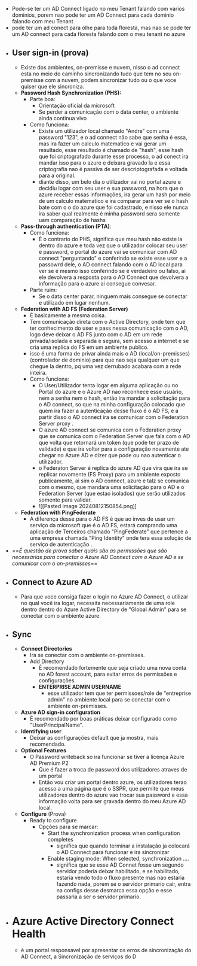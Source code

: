 - Pode-se ter um  AD Connect ligado no meu Tenant falando com varios dominios, porem nao pode ter um AD Connect para cada dominio falando com meu Tenant
- pode ter um ad conect para olhe para toda floresta, mas nao se pode ter um AD connect para cada floresta falando com o meu tenant no azure
- ## User sign-in (prova)
	- Existe dos ambientes, on-premisse e nuvem, nisso o ad connect esta no meio do caminho sincronizando tudo que tem no seu on-premisse com a nuvem, podem sincronizar tudo ou o que voce quiser que ele sincroniza.
	- **Password Hash Synchronization (PHS):** 
		- Parte boa:
			- Orientação oficial da microsoft
			- Se perder a comunicação com o data center, o ambiente ainda continua vivo
		- Como funciona: 
			- Existe um utilizador local chamado "Andre" com uma password "123", e o ad connect não sabe que senha é essa, mas ira fazer um calculo matematico e vai gerar um resultado, esse resultado é chamado de "hash", esse hash que foi criptografado durante esse processo, o ad conect ira mandar isso para o azure e deixara gravado la e essa criptografia nao é passiva de ser descriptografada e voltada para a original.
			- diante disso,  um belo dia o utilizador vai no portal azure e decidiu logar com seu user e sua password, na hora que o azure receber essas informações, ira gerar um hash por meio de um calculo matematico e ira comparar para ver se o hash bate com o o do azure que foi cadastrado, e nisso ele nunca ira saber qual realmente é minha password sera somente uam comparação de hashs  
	- **Pass-through authentication (PTA)**:
		- Como funciona:
			- É o contrario do PHS, significa que meu hash não existe la dentro do azure e toda vez que o utilizador colocar seu user e password, o portal do azure vai se comunicar com AD connect "perguntando" e conferindo se existe esse user e a passowrd dele, o AD connect falando com o AD local para ver se é mesmo isso conferindo se é verdadeiro ou falso, ai ele devolvera a resposta para o AD Connect que devolvera a informação para o azure ai consegue convesar.
		- Parte ruim:
			- Se o data center parar, ninguem mais consegue se conectar e utilizado em lugar nenhum.
	- **Federation with AD FS (Federation Server)**
		- É basicamente a mesma coisa.
		- Tem comunicação direta com o Active Directory, onde tem que ter conhecimento do user e pass nessa comunicação com o AD, logo deve deixar o AD FS junto com o AD em um rede privada/isolada e separada e segura, sem acesso a internet e se cria uma replica do FS em um ambiente publico.
		- isso é uma forma de privar ainda mais o AD (local/on-premisses) (controlador de dominio) para que nao seja qualquer um que chegue la dentro, pq uma vez derrubado acabara com a rede inteira.
		- Como funciona:
			- O User/Utilizador tenta logar em alguma aplicação ou no Portal do azure e o Azure AD nao reconhece esse usuário, nem a senha nem o hash, então ira mandar a solicitação para o AD connect, so que na minha configuração colocado que quem ira fazer a autenticação desse fluxo é o AD FS, e a partir disso o AD connect ira se comunicar com o Federation Server proxy .
			- O azure AD connect se comunica com o Federation proxy que se comunica com o Federation Server que fala com o AD que volta que retornará um token (que pode ter prazo de validade) e que ira voltar para a configuração novamente ate chegar no Azure AD e dizer que pode ou nao autenticar o utilizador.
			- o Federaton Server é replica do azure AD que vira que ira se replicar novamente (FS Proxy) para um ambiente exposto publicamente, ai sim o AD connect, azure e talz se comunica com o mesmo, que mandara uma solicitação para o AD e o Federation Server (que estao isolados) que serão utilizados somente para validar.
			- ![[Pasted image 20240812150854.png]]
	- **Federation with PingFederate**
		- A diferença desse para o AD FS é que ao inves de usar um serviço da microsoft que é o AD FS, estará comprando uma aplicação de Terceiros chamado "PingFederate" que pertence a uma empresa chamada "Ping Identity" onde tera essa solução de serviço de autenticação .
- ==*É questão de prova saber quais são as permissões que são necessárias para conectar o Azure AD Connect com o Azure AD e se comunicar com o on-premisses*==
- ## Connect to Azure AD
	- Para que voce consiga fazer o login no Azure AD Connect, o utilizar no qual você ira logar, necessita necessariamente de uma role dentro dentro do Azure Active Directory de "Global Admin" para se conectar com o ambiente azure.
- ## Sync
	- **Connect Directories**
		- Ira se conectar com o ambiente on-premisses.
		- Add Directory
			- É recomendado fortemente que seja criado uma nova conta no AD forest account, para evitar erros de permissões e configurações.
			- **ENTERPRISE ADMIN USERNAME**
				- esse utilizador tem que ter permissoes/role de "entreprise admin" no ambiente local para se conectar com o ambiente on-premisses.
	- **Azure AD sign-in configuration**
		- É recomendado por boas práticas deixar configurado como "UserPrincipalName".
	- **Identifying user**
		- Deixar as configurações default que ja mostra, mais recomendado.
	- **Optional Features**
		- O Password writeback so ira funcionar se tiver a licença Azure AD Premium P2
			- Que é fazer a troca de password dos utilizadores atraves de um portal
			- Então vou criar um portal dentro azure, os utilizadores terao acesso a uma página que é o SSPR, que permite que meus utilizadores dentro do azure vao trocar sua password e essa informação volta para ser gravada dentro do meu Azure AD local.
	- **Configure** (Prova)
		- Ready to configure
			- Opções para se marcar:
				- Start the synchronization process when configuration completes
					- significa que quando terminar a instalação ja colocará o AD Connect para funcionar e ira sincronizar
				- Enable staging mode: When selected, synchronization ....
					- significa que se esse AD Connet fosse um segundo servidor poderia deixar habilitado, e se habilitado, estaria vendo todo o fluxo presente mas nao estaria fazendo nada, porem se o servidor primario cair, entra na configs desse desmarca essa opção e esse passaria a ser o servidor primario.
- # **Azure Active Directory Connect Health**
	- é um portal responsavel por apresentar os erros de sincronização do AD Connect, a Sincronização de serviços do D
		